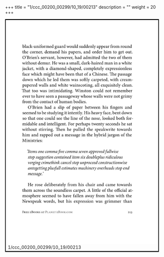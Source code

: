 +++
title = "1/ccc_00200_00299/10_19/00213"
description = ""
weight = 20
+++

<table style="border:2px solid black;max-width:800px;max-height:800px;" 
><tr><td>
<img class="center-fit-jpg"
src="/jpg_/out_jpg_1984__213.jpg">
1/ccc_00200_00299/10_19/00213
</img></td></tr></table>
